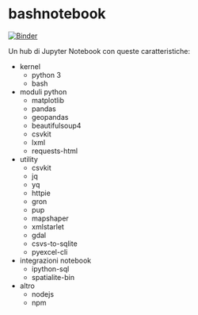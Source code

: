 # bashnotebook

[![Binder](https://mybinder.org/badge.svg)](https://mybinder.org/v2/gh/aborruso/bashnotebook/master)

Un hub di Jupyter Notebook con queste caratteristiche: 

- kernel
    - python 3
    - bash
- moduli python
    - matplotlib
    - pandas
    - geopandas
    - beautifulsoup4
    - csvkit
    - lxml
    - requests-html
- utility
    - csvkit
    - jq
    - yq
    - httpie
    - gron
    - pup
    - mapshaper
    - xmlstarlet
    - gdal
    - csvs-to-sqlite
    - pyexcel-cli
- integrazioni notebook
    - ipython-sql
    - spatialite-bin
- altro
    - nodejs
    - npm

